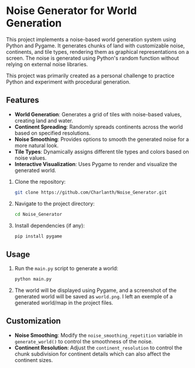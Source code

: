 # Noise Generator for World Generation

This project implements a noise-based world generation system using Python and Pygame. It generates chunks of land with customizable noise, continents, and tile types, rendering them as graphical representations on a screen. The noise is generated using Python's random function without relying on external noise libraries.

This project was primarily created as a personal challenge to practice Python and experiment with procedural generation.

## Features

- **World Generation**: Generates a grid of tiles with noise-based values, creating land and water.
- **Continent Spreading**: Randomly spreads continents across the world based on specified resolutions.
- **Noise Smoothing**: Provides options to smooth the generated noise for a more natural look.
- **Tile Types**: Dynamically assigns different tile types and colors based on noise values.
- **Interactive Visualization**: Uses Pygame to render and visualize the generated world.

1. Clone the repository:
    ```bash
    git clone https://github.com/Charlanth/Noise_Generator.git
    ```
2. Navigate to the project directory:
    ```bash
    cd Noise_Generator
    ```
3. Install dependencies (if any):
    ```bash
    pip install pygame
    ```
## Usage

1. Run the `main.py` script to generate a world:
    ```bash
    python main.py
    ```
2. The world will be displayed using Pygame, and a screenshot of the generated world will be saved as `world.png`. I left an exemple of a generated world/map in the project files.

## Customization

- **Noise Smoothing**: Modify the `noise_smoothing_repetition` variable in `generate_world()` to control the smoothness of the noise.
- **Continent Resolution**: Adjust the `continent_resolution` to control the chunk subdivision for continent details which can also affect the continent sizes.

